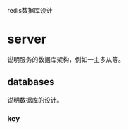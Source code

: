 <!-- -*-coding:utf-8-*- -->

redis数据库设计

# server #

说明服务的数据库架构，例如一主多从等。

## databases ##

说明数据库的设计。

### key ###
